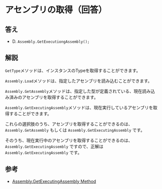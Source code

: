# アセンブリの取得（回答）

## 答え

* D. `Assembly.GetExecutiongAssembly();`

## 解説

`GetType`メソッドは、インスタンスのTypeを取得することができます。

`Assembly.Load`メソッドは、指定したアセンブリを読み込むことができます。

`Assembly.GetAssembly`メソッドは、指定した型が定義されている、現在読み込み済みのアセンブリを取得することができます。

`Assembly.GetExecutingAssembly`メソッドは、現在実行しているアセンブリを取得することができます。

これらの選択肢のうち、アセンブリを取得することができるのは、 `Assembly.GetAssembly` もしくは `Assembly.GetExecutingAssembly` です。

そのうち、現在実行中のアセンブリを取得することができるのは、 `Assembly.GetExecutingAssembly` ですので、正解は `Assembly.GetExecutingAssembly` です。

## 参考

* [Assembly.GetExecutingAssembly Method](https://docs.microsoft.com/ja-jp/dotnet/api/system.reflection.assembly.getexecutingassembly?view=netframework-4.7.2)
